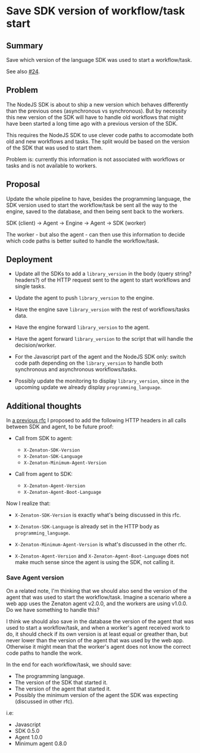 # Save SDK version of workflow/task start

## Summary

Save which version of the language SDK was used to start a workflow/task.

See also [#24](https://github.com/zenaton/rfcs/pull/24).

## Problem

The NodeJS SDK is about to ship a new version which behaves differently than the previous ones (asynchronous vs synchronous). But by necessity this new version of the SDK will have to handle old workflows that might have been started a long time ago with a previous version of the SDK.

This requires the NodeJS SDK to use clever code paths to accomodate both old and new workflows and tasks. The split would be based on the version of the SDK that was used to start them.

Problem is: currently this information is not associated with workflows or tasks and is not available to workers.

## Proposal

Update the whole pipeline to have, besides the programming language, the SDK version used to start the workflow/task be sent all the way to the engine, saved to the database, and then being sent back to the workers.

SDK (client) -> Agent -> Engine -> Agent -> SDK (worker)

The worker - but also the agent - can then use this information to decide which code paths is better suited to handle the workflow/task.

## Deployment

* Update all the SDKs to add a `library_version` in the body (query string? headers?) of the HTTP request sent to the agent to start workflows and single tasks.

* Update the agent to push `library_version` to the engine.

* Have the engine save `library_version` with the rest of workflows/tasks data.

* Have the engine forward `library_version` to the agent.

* Have the agent forward `library_version` to the script that will handle the decision/worker.

* For the Javascript part of the agent and the NodeJS SDK only: switch code path depending on the `library_version` to handle both synchronous and asynchronous workflows/tasks.

* Possibly update the monitoring to display `library_version`, since in the upcoming update we already display `programming_language`.

## Additional thoughts

In [a previous rfc](https://github.com/zenaton/rfcs/pull/24) I proposed to add the following HTTP headers in all calls between SDK and agent, to be future proof:

* Call from SDK to agent:
  * `X-Zenaton-SDK-Version`
  * `X-Zenaton-SDK-Language`
  * `X-Zenaton-Minimum-Agent-Version`

* Call from agent to SDK:
  * `X-Zenaton-Agent-Version`
  * `X-Zenaton-Agent-Boot-Language`

Now I realize that:

* `X-Zenaton-SDK-Version` is exactly what's being discussed in this rfc.

* `X-Zenaton-SDK-Language` is already set in the HTTP body as `programming_language`.

* `X-Zenaton-Minimum-Agent-Version` is what's discussed in the other rfc.

* `X-Zenaton-Agent-Version` and `X-Zenaton-Agent-Boot-Language` does not make much sense since the agent is using the SDK, not calling it.

### Save Agent version

On a related note, I'm thinking that we should also send the version of the agent that was used to start the workflow/task. Imagine a scenario where a web app uses the Zenaton agent v2.0.0, and the workers are using v1.0.0. Do we have something to handle this?

I think we should also save in the database the version of the agent that was used to start a workflow/task, and when a worker's agent received work to do, it should check if its own version is at least equal or greather than, but never lower than the version of the agent that was used by the web app. Otherwise it might mean that the worker's agent does not know the correct code paths to handle the work.

In the end for each workflow/task, we should save:

* The programming language.
* The version of the SDK that started it.
* The version of the agent that started it.
* Possibly the minimum version of the agent the SDK was expecting (discussed in other rfc).

i.e:
* Javascript
* SDK 0.5.0
* Agent 1.0.0
* Minimum agent 0.8.0
